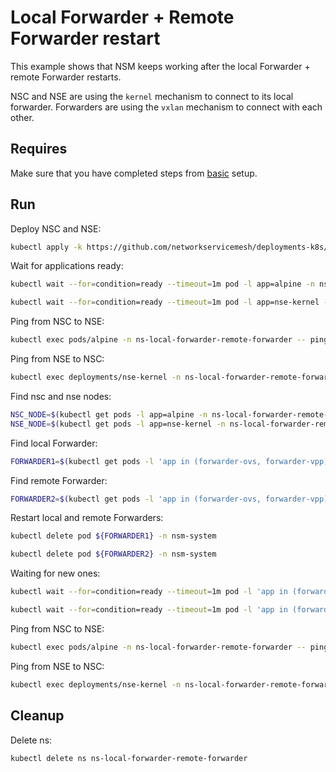# Local Forwarder + Remote Forwarder restart

This example shows that NSM keeps working after the local Forwarder + remote Forwarder restarts.

NSC and NSE are using the `kernel` mechanism to connect to its local forwarder.
Forwarders are using the `vxlan` mechanism to connect with each other.

## Requires

Make sure that you have completed steps from [basic](../../basic) setup.

## Run

Deploy NSC and NSE:
```bash
kubectl apply -k https://github.com/networkservicemesh/deployments-k8s/examples/heal/local-forwarder-remote-forwarder?ref=43a5afb3ded8418c15a504ad115d7b3a7fbb35c8
```

Wait for applications ready:
```bash
kubectl wait --for=condition=ready --timeout=1m pod -l app=alpine -n ns-local-forwarder-remote-forwarder
```
```bash
kubectl wait --for=condition=ready --timeout=1m pod -l app=nse-kernel -n ns-local-forwarder-remote-forwarder
```

Ping from NSC to NSE:
```bash
kubectl exec pods/alpine -n ns-local-forwarder-remote-forwarder -- ping -c 4 172.16.1.100
```

Ping from NSE to NSC:
```bash
kubectl exec deployments/nse-kernel -n ns-local-forwarder-remote-forwarder -- ping -c 4 172.16.1.101
```

Find nsc and nse nodes:
```bash
NSC_NODE=$(kubectl get pods -l app=alpine -n ns-local-forwarder-remote-forwarder --template '{{range .items}}{{.spec.nodeName}}{{"\n"}}{{end}}')
NSE_NODE=$(kubectl get pods -l app=nse-kernel -n ns-local-forwarder-remote-forwarder --template '{{range .items}}{{.spec.nodeName}}{{"\n"}}{{end}}')
```

Find local Forwarder:
```bash
FORWARDER1=$(kubectl get pods -l 'app in (forwarder-ovs, forwarder-vpp)' --field-selector spec.nodeName==${NSC_NODE} -n nsm-system --template '{{range .items}}{{.metadata.name}}{{"\n"}}{{end}}')
```

Find remote Forwarder:
```bash
FORWARDER2=$(kubectl get pods -l 'app in (forwarder-ovs, forwarder-vpp)' --field-selector spec.nodeName==${NSE_NODE} -n nsm-system --template '{{range .items}}{{.metadata.name}}{{"\n"}}{{end}}')
```

Restart local and remote Forwarders:
```bash
kubectl delete pod ${FORWARDER1} -n nsm-system
```
```bash
kubectl delete pod ${FORWARDER2} -n nsm-system 
```

Waiting for new ones:
```bash
kubectl wait --for=condition=ready --timeout=1m pod -l 'app in (forwarder-ovs, forwarder-vpp)' --field-selector spec.nodeName==${NSC_NODE} -n nsm-system
```
```bash
kubectl wait --for=condition=ready --timeout=1m pod -l 'app in (forwarder-ovs, forwarder-vpp)' --field-selector spec.nodeName==${NSE_NODE} -n nsm-system
```

Ping from NSC to NSE:
```bash
kubectl exec pods/alpine -n ns-local-forwarder-remote-forwarder -- ping -c 4 172.16.1.100
```

Ping from NSE to NSC:
```bash
kubectl exec deployments/nse-kernel -n ns-local-forwarder-remote-forwarder -- ping -c 4 172.16.1.101
```

## Cleanup

Delete ns:
```bash
kubectl delete ns ns-local-forwarder-remote-forwarder
```

